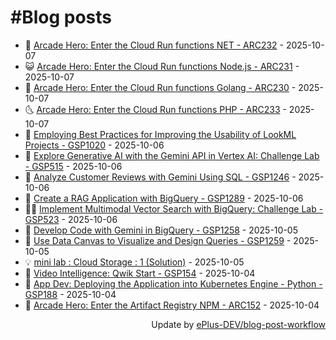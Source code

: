 # #Blog posts
<!-- BLOG-POST-LIST:START -->
- 🧰 [Arcade Hero: Enter the Cloud Run functions NET - ARC232](https://eplus.dev/arcade-hero-enter-the-cloud-run-functions-net-arc232) - 2025-10-07
- 😺 [Arcade Hero: Enter the Cloud Run functions Node.js - ARC231](https://eplus.dev/arcade-hero-enter-the-cloud-run-functions-nodejs-arc231) - 2025-10-07
- 🗽 [Arcade Hero: Enter the Cloud Run functions Golang - ARC230](https://eplus.dev/arcade-hero-enter-the-cloud-run-functions-golang-arc230) - 2025-10-07
- 🌜 [Arcade Hero: Enter the Cloud Run functions PHP - ARC233](https://eplus.dev/arcade-hero-enter-the-cloud-run-functions-php-arc233) - 2025-10-07
- 📝 [Employing Best Practices for Improving the Usability of LookML Projects - GSP1020](https://eplus.dev/employing-best-practices-for-improving-the-usability-of-lookml-projects-gsp1020-1) - 2025-10-06
- 🚀 [Explore Generative AI with the Gemini API in Vertex AI: Challenge Lab - GSP515](https://eplus.dev/explore-generative-ai-with-the-gemini-api-in-vertex-ai-challenge-lab-gsp515) - 2025-10-06
- 💼 [Analyze Customer Reviews with Gemini Using SQL - GSP1246](https://eplus.dev/analyze-customer-reviews-with-gemini-using-sql-gsp1246-1) - 2025-10-06
- 🦣 [Create a RAG Application with BigQuery - GSP1289](https://eplus.dev/create-a-rag-application-with-bigquery-gsp1289) - 2025-10-06
- 👨‍🏫 [Implement Multimodal Vector Search with BigQuery: Challenge Lab - GSP523](https://eplus.dev/implement-multimodal-vector-search-with-bigquery-challenge-lab-gsp523) - 2025-10-06
- 🔭 [Develop Code with Gemini in BigQuery - GSP1258](https://eplus.dev/develop-code-with-gemini-in-bigquery-gsp1258) - 2025-10-05
- 🤡 [Use Data Canvas to Visualize and Design Queries - GSP1259](https://eplus.dev/use-data-canvas-to-visualize-and-design-queries-gsp1259) - 2025-10-05
- 💡 [mini lab : Cloud Storage : 1 &lpar;Solution&rpar;](https://eplus.dev/mini-lab-cloud-storage-1-solution) - 2025-10-05
- 🦣 [Video Intelligence: Qwik Start - GSP154](https://eplus.dev/video-intelligence-qwik-start-gsp154) - 2025-10-04
- 💪 [App Dev: Deploying the Application into Kubernetes Engine - Python - GSP188](https://eplus.dev/app-dev-deploying-the-application-into-kubernetes-engine-python-gsp188) - 2025-10-04
- 🤡 [Arcade Hero: Enter the Artifact Registry NPM - ARC152](https://eplus.dev/arcade-hero-enter-the-artifact-registry-npm-arc152) - 2025-10-04<!-- BLOG-POST-LIST:END -->
<div align="right">
  Update by <a target="_blank"
    href="https://github.com/ePlus-DEV/blog-post-workflow">ePlus-DEV/blog-post-workflow</a>
</div>

